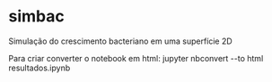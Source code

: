 # simbac
Simulação do crescimento bacteriano em uma superfície 2D

Para criar converter o notebook em html:
  jupyter nbconvert --to html resultados.ipynb
